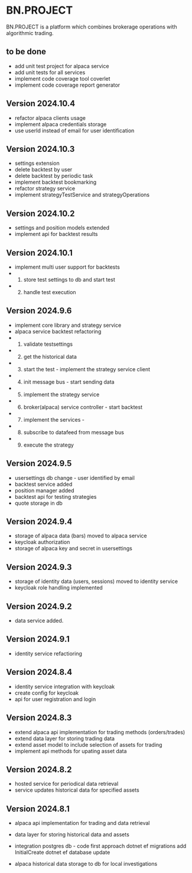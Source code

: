 # BN.PROJECT 

BN.PROJECT is a platform which combines brokerage operations with algorithmic trading.


## to be done

- add unit test project for alpaca service
- add unit tests for all services
- implement code coverage tool coverlet
- implement code coverage report generator 

## Version 2024.10.4

- refactor alpaca clients usage
- implement alpaca credentials storage
- use userId instead of email for user identification

## Version 2024.10.3

- settings extension
- delete backtest by user
- delete backtest by periodic task
- implement backtest bookmarking
- refactor strategy service
- implement strategyTestService and strategyOperations

## Version 2024.10.2

- settings and position models extended
- implement api for backtest results

## Version 2024.10.1

- implement multi user support for backtests
- 1. store test settings to db and start test
- 2. handle test execution 

## Version 2024.9.6

- implement core library and strategy service
- alpaca service backtest refactoring  
- 1. validate testsettings
- 2. get the historical data
- 3. start the test - implement the strategy service client
- 4. init message bus - start sending data
- 5. implement the strategy service
- 6. broker(alpaca) service controller - start backtest
- 7. implement the services - 
- 8. subscribe to datafeed from message bus 
- 9. execute the strategy

## Version 2024.9.5

- usersettings db change - user identified by email
- backtest service added 
- position manager added
- backtest api for testing strategies
- quote storage in db

## Version 2024.9.4

- storage of alpaca data (bars) moved to alpaca service
- keycloak authorization
- storage of alpaca key and secret in usersettings

## Version 2024.9.3

- storage of identity data (users, sessions) moved to identity service
- keycloak role handling implemented

## Version 2024.9.2

- data service added. 

## Version 2024.9.1

- identity service refactioring

## Version 2024.8.4

- identity service integration with keycloak 
- create config for keycloak
- api for user registration and login

## Version 2024.8.3

- extend alpaca api implementation for trading methods (orders/trades)
- extend data layer for storing trading data
- extend asset model to include selection of assets for trading
- implement api methods for upating asset data

## Version 2024.8.2

- hosted service for periodical data retrieval
- service updates historical data for specified assets

## Version 2024.8.1

- alpaca api implementation for trading and data retrieval
- data layer for storing historical data and assets
- integration postgres db - code first approach
	dotnet ef migrations add InitialCreate
	dotnet ef database update

- alpaca historical data storage to db for local investigations

